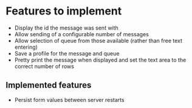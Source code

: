 # Features to implement

* Display the id the message was sent with
* Allow sending of a configurable number of messages
* Allow selection of queue from those available (rather than free text entering)
* Save a profile for the message and queue
* Pretty print the message when displayed and set the text area to the correct number of rows

## Implemented features

* Persist form values between server restarts
